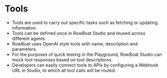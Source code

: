 # Tools
- Tools are used to carry out specific tasks such as fetching or updating information.
- Tools can be defined once in RowBoat Studio and reused across different agents.
- RowBoat uses OpenAI style tools with name, description and parameters.
- For the purposes of quick testing in the Playground, RowBoat Studio can mock tool responses based on tool descriptions.
- Developers can easily connect tools to APIs by configuring a Webhook URL in Studio, to which all tool calls will be routed.